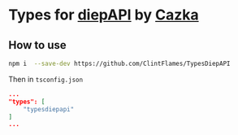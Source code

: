 # Types for [diepAPI](https://github.com/Cazka/diepAPI) by [Cazka](https://github.com/Cazka)

## How to use
```bash
npm i  --save-dev https://github.com/ClintFlames/TypesDiepAPI
```
Then in `tsconfig.json`
```json
...
"types": [
	"typesdiepapi"
]
...
```